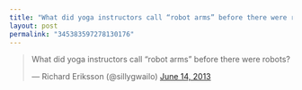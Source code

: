 ```yaml
---
title: "What did yoga instructors call “robot arms” before there were robots?"
layout: post
permalink: "345383597278130176"
---
```


<blockquote class="twitter-tweet"><p>What did yoga instructors call “robot arms” before there were robots?</p>&mdash; Richard Eriksson (@sillygwailo) <a href="https://twitter.com/sillygwailo/statuses/345383597278130176">June 14, 2013</a></blockquote>
<script async src="//platform.twitter.com/widgets.js" charset="utf-8"></script>